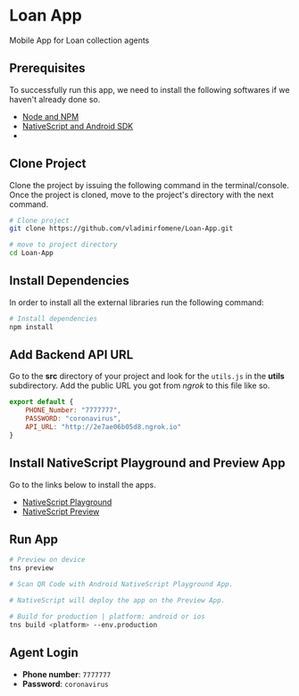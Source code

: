 # Loan App

Mobile App for Loan collection agents

## Prerequisites

To successfully run this app, we need to install the following softwares if we haven't
already done so.

* [Node and NPM](https://nodejs.org/en/download/)
* [NativeScript and Android SDK](https://nativescript-vue.org/en/docs/getting-started/installation/#nativescript-cli)
* 

## Clone Project

Clone the project by issuing the following command in the terminal/console. Once the project is cloned, move to the project's directory with the next command.

```sh
# Clone project
git clone https://github.com/vladimirfomene/Loan-App.git

# move to project directory
cd Loan-App
```
## Install Dependencies

In order to install all the external libraries run the following command:

```sh
# Install dependencies
npm install
```

## Add Backend API URL

Go to the **src** directory of your project and look for the `utils.js` in the 
**utils** subdirectory. Add the public URL you got from *ngrok* to this file like 
so.

```js
export default {
    PHONE_Number: "7777777",
    PASSWORD: "coronavirus",
    API_URL: "http://2e7ae06b05d8.ngrok.io"
}
```

## Install NativeScript Playground and Preview App

Go to the links below to install the apps.

* [NativeScript Playground](https://play.google.com/store/apps/details?id=org.nativescript.play&hl=en&gl=US)
* [NativeScript Preview](https://play.google.com/store/apps/details?id=org.nativescript.preview&hl=en&gl=US)


## Run App

``` sh
# Preview on device
tns preview

# Scan QR Code with Android NativeScript Playground App.

# NativeScript will deploy the app on the Preview App.

# Build for production | platform: android or ios
tns build <platform> --env.production

```
## Agent Login

* **Phone number**: `7777777`
* **Password**: `coronavirus`